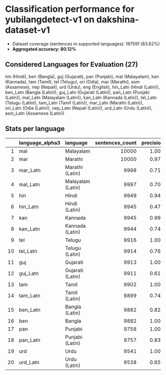 # Classification performance for yubilangdetect-v1 on dakshina-dataset-v1

- Dataset coverage (sentences in supported languages): 197591 (83.62%)
- **Aggregated accuracy: 80.12%**

<h2 id="supported-languages">Considered Languages for Evaluation (27)</h2>

hin (Hindi), ben (Bangla), guj (Gujarati), pan (Punjabi), mal (Malayalam), kan (Kannada), tam (Tamil), tel (Telugu), ori (Odia), mar (Marathi), asm (Assamese), nep (Nepali), urd (Urdu), eng (English), hin_Latn (Hindi (Latin)), ben_Latn (Bangla (Latin)), guj_Latn (Gujarati (Latin)), pan_Latn (Punjabi (Latin)), mal_Latn (Malayalam (Latin)), kan_Latn (Kannada (Latin)), tel_Latn (Telugu (Latin)), tam_Latn (Tamil (Latin)), mar_Latn (Marathi (Latin)), ori_Latn (Odia (Latin)), nep_Latn (Nepali (Latin)), urd_Latn (Urdu (Latin)), asm_Latn (Assamese (Latin))

<h2 id="metrics-per-language">Stats per language</h2>

|    | language_alpha3   | language          |   sentences_count |   precision |   recall |    f1 |   tp |   fp |     tn |   fn |
|---:|:------------------|:------------------|------------------:|------------:|---------:|------:|-----:|-----:|-------:|-----:|
|  1 | mal               | Malayalam         |             10000 |       1.000 |    1.000 | 1.000 | 9999 |    2 | 187589 |    1 |
|  2 | mar               | Marathi           |             10000 |       0.974 |    0.939 | 0.945 | 9391 |  246 | 187345 |  609 |
|  3 | mar_Latn          | Marathi (Latin)   |              9998 |       0.712 |    0.747 | 0.635 | 7464 | 3020 | 184573 | 2534 |
|  4 | mal_Latn          | Malayalam (Latin) |              9997 |       0.705 |    0.580 | 0.562 | 5799 | 2427 | 185167 | 4198 |
|  5 | hin               | Hindi             |              9949 |       0.943 |    0.974 | 0.931 | 9687 |  586 | 187056 |  262 |
|  6 | hin_Latn          | Hindi (Latin)     |              9945 |       0.479 |    0.341 | 0.328 | 3396 | 3695 | 183951 | 6549 |
|  7 | kan               | Kannada           |              9945 |       0.999 |    1.000 | 0.999 | 9945 |    8 | 187638 |    0 |
|  8 | kan_Latn          | Kannada (Latin)   |              9944 |       0.748 |    0.857 | 0.704 | 8518 | 2863 | 184784 | 1426 |
|  9 | tel               | Telugu            |              9916 |       1.000 |    1.000 | 1.000 | 9916 |    2 | 187673 |    0 |
| 10 | tel_Latn          | Telugu (Latin)    |              9914 |       0.768 |    0.638 | 0.631 | 6326 | 1911 | 185766 | 3588 |
| 11 | guj               | Gujarati          |              9913 |       1.000 |    1.000 | 1.000 | 9912 |    0 | 187678 |    1 |
| 12 | guj_Latn          | Gujarati (Latin)  |              9911 |       0.610 |    0.673 | 0.532 | 6674 | 4261 | 183419 | 3237 |
| 13 | tam               | Tamil             |              9902 |       1.000 |    1.000 | 1.000 | 9902 |    2 | 187687 |    0 |
| 14 | tam_Latn          | Tamil (Latin)     |              9899 |       0.742 |    0.692 | 0.637 | 6854 | 2377 | 185315 | 3045 |
| 15 | ben_Latn          | Bangla (Latin)    |              9882 |       0.823 |    0.735 | 0.717 | 7262 | 1558 | 186151 | 2620 |
| 16 | ben               | Bangla            |              9882 |       1.000 |    0.981 | 0.990 | 9690 |    4 | 187705 |  192 |
| 17 | pan               | Punjabi           |              9758 |       1.000 |    1.000 | 1.000 | 9757 |    2 | 187831 |    1 |
| 18 | pan_Latn          | Punjabi (Latin)   |              9757 |       0.835 |    0.676 | 0.696 | 6600 | 1304 | 186530 | 3157 |
| 19 | urd               | Urdu              |              9541 |       1.000 |    0.999 | 0.999 | 9531 |    4 | 188046 |   10 |
| 20 | urd_Latn          | Urdu (Latin)      |              9538 |       0.654 |    0.176 | 0.259 | 1680 |  887 | 187166 | 7858 |